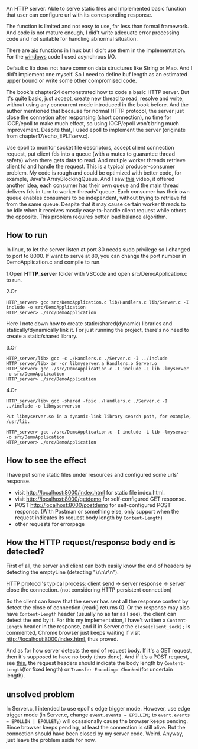 An HTTP server. Able to serve static files and Implemented basic function that user can configure url with its corresponding response.

The function is limited and not easy to use, far less than formal framework. And code is not mature enough, I did't write adequate error processing code and not suitable for handling abnormal situation.

There are [aio](https://man7.org/linux/man-pages/man7/aio.7.html) functions in linux but I did't use them in the implementation. For the [windows](https://github.com/plerks/socket-programing-windows) code I used asynchrous I/O.

Default c lib does not have common data structures like String or Map. And I did't implement one myself. So I need to define buf length as an estimated upper bound or write some other compromised code.

The book's chapter24 demonstrated how to code a basic HTTP server. But it's quite basic, just accept, create new thread to read, resolve and write, without using any concurrent mode introduced in the book before. And the author mentioned that because for normal HTTP protocol, the server just close the connetion after responsing (short connection), no time for IOCP/epoll to make much effect, so using IOCP/epoll won't bring much improvement. Despite that, I used epoll to implement the server (originate from chapter17/echo_EPLTserv.c).

Use epoll to monitor socket file descriptors, accept client connection request, put client fds into a queue (with a mutex to guarantee thread safety) when there gets data to read. And mutiple worker threads retrieve client fd and handle the request. This is a typical producer-consumer problem. My code is rough and could be optimized with better code, for example, Java's ArrayBlockingQueue. And I saw [this](https://www.bilibili.com/video/BV1o84y1D7RV/) video, it offered another idea, each consumer has their own queue and the main thread delivers fds in turn to worker threads' queue. Each consumer has their own queue enables consumers to be independent, without trying to retrieve fd from the same queue. Despite that it may cause certain worker threads to be idle when it receives mostly easy-to-handle client request while others the opposite. This problem requires better load balance algorithm.

## How to run
In linux, to let the server listen at port 80 needs sudo privilege so I changed to port to 8000. If want to serve at 80, you can change the port number in DemoApplication.c and compile to run.

1.Open **HTTP_server** folder with VSCode and open src/DemoApplication.c to run.

2.Or
```
HTTP_server> gcc src/DemoApplication.c lib/Handlers.c lib/Server.c -I include -o src/DemoApplication
HTTP_server> ./src/DemoApplication
```

Here I note down how to create static/shared(dynamic) libraries and statically/dynamically link it. For just running the project, there's no need to create a static/shared library.

3.Or
```
HTTP_server/lib> gcc -c ./Handlers.c ./Server.c -I ../include
HTTP_server/lib> ar -cr libmyserver.a Handlers.o Server.o
HTTP_server> gcc ./src/DemoApplication.c -I include -L lib -lmyserver -o src/DemoApplication
HTTP_server> ./src/DemoApplication
```

4.Or
```
HTTP_server/lib> gcc -shared -fpic ./Handlers.c ./Server.c -I ../include -o libmyserver.so

Put libmyserver.so in a dynamic-link library search path, for example, /usr/lib.

HTTP_server> gcc ./src/DemoApplication.c -I include -L lib -lmyserver -o src/DemoApplication
HTTP_server> ./src/DemoApplication
```

## How to see the effect

I have put some static files under resources and configured some urls' response.

* visit <http://localhost:8000/index.html> for static file index.html.
* visit <http://localhost:8000/getdemo> for self-configured GET response.
* POST <http://localhost:8000/postdemo> for self-configured POST response. (With Postman or something else, only support when the request indicates its request body length by `Content-Length`)
* other requests for errorpage

## How the HTTP request/response body end is detected?

First of all, the server and client can both easily know the end of headers by detecting the emptyLine (detecting "\r\n\r\n").

HTTP protocol's typical process: client send -> server response -> server close the connection. (not considering HTTP persistent connection)

So the client can know that the server has sent all the response content by detect the close of connection (read() returns 0). Or the response may also have `Content-Length` header (usually no as far as I see), the client can detect the end by it. For this my implementation, I have't written a `Content-Length` header in the response, and if in Server.c the `close(client_sock);` is commented, Chrome browser just keeps waiting if visit <http://localhost:8000/index.html>, thus proved.

And as for how server detects the end of request body. If it's a GET request, then it's supposed to have no body (thus done). And if it's a POST request, see [this](https://stackoverflow.com/questions/4824451/detect-end-of-http-request-body), the request headers should indicate the body length by `Content-Length`(for fixed length) or `Transfer-Encoding: Chunked`(for uncertain length).

## unsolved problem
In Server.c, I intended to use epoll's edge trigger mode. However, use edge trigger mode (in Server.c, change `event.events = EPOLLIN;` to `event.events = EPOLLIN | EPOLLET;`) will ocassionally cause the browser keeps pending. Since browser keeps pending, at least the connection is still alive. But the connection should have been closed by my server code. Weird. Anyway, just leave the problem aside for now.